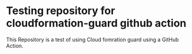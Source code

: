 # Testing repository for cloudformation-guard github action

This Repository is a test of using Cloud fomration guard using a GitHub Action.

